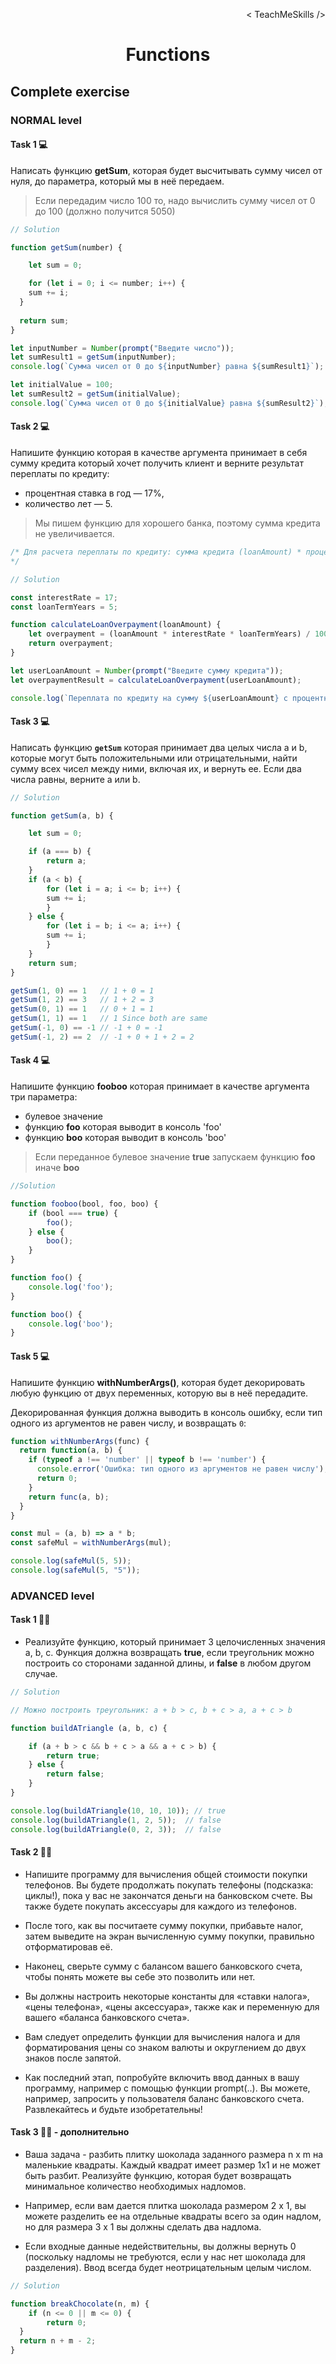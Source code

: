 <p align='right'>< TeachMeSkills /></p>
<h1 align='center'>Functions</h1>

## Complete exercise

### NORMAL level

#### Task 1 💻

Написать функцию **getSum**, которая будет высчитывать сумму чисел от нуля, до параметра, который мы в неё передаем. 

> Если передадим число 100 то, надо вычислить сумму чисел от 0 до 100 (должно получится 5050)

```javascript
// Solution

function getSum(number) {

    let sum = 0;

    for (let i = 0; i <= number; i++) {
    sum += i;
  }
  
  return sum;
}

let inputNumber = Number(prompt("Введите число"));
let sumResult1 = getSum(inputNumber);
console.log(`Сумма чисел от 0 до ${inputNumber} равна ${sumResult1}`); // Сумма чисел от 0 до 5 равна 15

let initialValue = 100;
let sumResult2 = getSum(initialValue);
console.log(`Сумма чисел от 0 до ${initialValue} равна ${sumResult2}`); // Сумма чисел от 0 до 100 равна 5050
```

#### Task 2 💻

Напишите функцию которая в качестве аргумента принимает в себя сумму кредита который хочет получить клиент и верните результат переплаты по кредиту:

+ процентная ставка в год — 17%,
+ количество лет — 5.

> Мы пишем функцию для хорошего банка, поэтому сумма кредита не увеличивается.

```javascript
/* Для расчета переплаты по кредиту: сумма кредита (loanAmount) * процентная ставка (interestRate) * срок кредита (loanTerm) / 100 
*/

// Solution

const interestRate = 17;
const loanTermYears = 5;

function calculateLoanOverpayment(loanAmount) {    
    let overpayment = (loanAmount * interestRate * loanTermYears) / 100;
    return overpayment;
}

let userLoanAmount = Number(prompt("Введите сумму кредита"));
let overpaymentResult = calculateLoanOverpayment(userLoanAmount);

console.log(`Переплата по кредиту на сумму ${userLoanAmount} с процентной ставкой ${interestRate} составит: ${overpaymentResult} рублей.`); // Переплата по кредиту на сумму 100000 с процентной ставкой 17 составит: 85000 рублей.
```

#### Task 3 💻

Написать функцию **`getSum`** которая принимает два целых числа a и b, которые могут быть положительными или отрицательными, найти сумму всех чисел между ними, включая их, и вернуть ее. Если два числа равны, верните a или b.

```javascript
// Solution

function getSum(a, b) {

    let sum = 0;

    if (a === b) {
        return a;
    }
    if (a < b) {
        for (let i = a; i <= b; i++) {
        sum += i;
        }
    } else {
        for (let i = b; i <= a; i++) {
        sum += i;
        }
    }
    return sum;
}

getSum(1, 0) == 1   // 1 + 0 = 1
getSum(1, 2) == 3   // 1 + 2 = 3
getSum(0, 1) == 1   // 0 + 1 = 1
getSum(1, 1) == 1   // 1 Since both are same
getSum(-1, 0) == -1 // -1 + 0 = -1
getSum(-1, 2) == 2  // -1 + 0 + 1 + 2 = 2
```

#### Task 4 💻

Напишите функцию **fooboo** которая принимает в качестве аргумента три параметра:

+ булевое значение
+ функцию **foo** которая выводит в консоль 'foo'
+ функцию **boo** которая выводит в консоль 'boo'

> Если переданное булевое значение **true** запускаем функцию **foo** иначе **boo**

```javascript
//Solution 

function fooboo(bool, foo, boo) {
    if (bool === true) {
        foo();
    } else {
        boo();
    }
}

function foo() {
    console.log('foo');
}

function boo() {
    console.log('boo');
}
```

#### Task 5 💻

Напишите функцию **withNumberArgs()**, которая будет декорировать любую функцию
от двух переменных, которую вы в неё передадите.

Декорированная функция должна выводить в консоль ошибку, если тип одного из аргументов
не равен числу, и возвращать `0`:

```javascript
function withNumberArgs(func) {
  return function(a, b) {
    if (typeof a !== 'number' || typeof b !== 'number') {
      console.error('Ошибка: тип одного из аргументов не равен числу');
      return 0;
    }
    return func(a, b);
  }
}

const mul = (a, b) => a * b;
const safeMul = withNumberArgs(mul);

console.log(safeMul(5, 5));
console.log(safeMul(5, "5"));
```

### ADVANCED level

#### Task 1 👨‍🏫 

+ Реализуйте функцию, который принимает 3 целочисленных значения a, b, c. Функция должна возвращать **true**, если треугольник можно построить со сторонами заданной длины, и **false** в любом другом случае.

```javascript
// Solution

// Можно построить треугольник: a + b > c, b + c > a, a + c > b

function buildATriangle (a, b, c) {

    if (a + b > c && b + c > a && a + c > b) {
        return true;
    } else {
        return false;
    }
}

console.log(buildATriangle(10, 10, 10)); // true
console.log(buildATriangle(1, 2, 5));  // false
console.log(buildATriangle(0, 2, 3));  // false
```

#### Task 2 👨‍🏫

+ Напишите программу для вычисления общей стоимости покупки телефонов. Вы будете продолжать покупать телефоны (подсказка: циклы!), пока у вас не закончатся деньги на банковском счете. Вы также будете покупать аксессуары для каждого из телефонов.

+ После того, как вы посчитаете сумму покупки, прибавьте налог, затем выведите на экран вычисленную сумму покупки, правильно отформатировав её.

+ Наконец, сверьте сумму с балансом вашего банковского счета, чтобы понять можете вы себе это позволить или нет.

+ Вы должны настроить некоторые константы для «ставки налога», «цены телефона», «цены аксессуара», также как и переменную для вашего «баланса банковского счета».

+ Вам следует определить функции для вычисления налога и для форматирования цены со знаком валюты и округлением до двух знаков после запятой.

+ Как последний этап, попробуйте включить ввод данных в вашу программу, например с помощью функции prompt(..). Вы можете, например, запросить у пользователя баланс банковского счета. Развлекайтесь и будьте изобретательны!


#### Task 3 👨‍🏫 - дополнительно

+ Ваша задача - разбить плитку шоколада заданного размера n x m на маленькие квадраты. Каждый квадрат имеет размер 1x1 и не может быть разбит. Реализуйте функцию, которая будет возвращать минимальное количество необходимых надломов.

+ Например, если вам дается плитка шоколада размером 2 x 1, вы можете разделить ее на отдельные квадраты всего за один надлом, но для размера 3 x 1 вы должны сделать два надлома.

+ Если входные данные недействительны, вы должны вернуть 0 (поскольку надломы не требуются, если у нас нет шоколада для разделения). Ввод всегда будет неотрицательным целым числом.

```javascript
// Solution 

function breakChocolate(n, m) {
    if (n <= 0 || m <= 0) {
        return 0;
  }
  return n + m - 2;
}
```